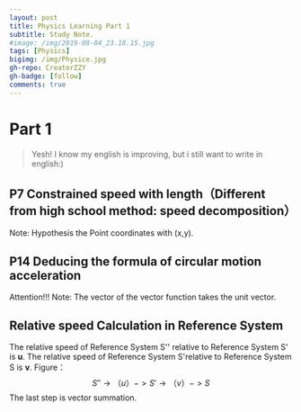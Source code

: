 ```yaml
---
layout: post
title: Physics Learning Part 1
subtitle: Study Note.
#image: /img/2019-08-04_23.18.15.jpg
tags: [Physics]
bigimg: /img/Physice.jpg
gh-repo: CreatorZZY
gh-badge: [follow]
comments: true
---
```


# Part 1

> Yesh! I know my english is improving, but i still want to write in english:)

## P7 Constrained speed with length（Different from high school method: speed decomposition）
Note: Hypothesis the Point coordinates with (x,y).

## P14 Deducing the formula of circular motion acceleration
Attention!!!
Note: The vector of the vector function takes the unit vector.

## Relative speed Calculation in Reference System
The relative speed of Reference System S'' relative to Reference System S' is **u**. The relative speed of Reference System S'relative to Reference System S is **v**. Figure：
$$S''→（u）->S'→（v）->S$$
The last step is vector summation.